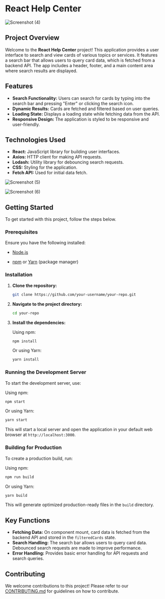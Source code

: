 # React Help Center

![Screenshot (4)](https://github.com/user-attachments/assets/827b26d2-7e88-47a3-b8a1-ff91dea7fa91)

## Project Overview

Welcome to the **React Help Center** project! This application provides a user interface to search and view cards of various topics or services. It features a search bar that allows users to query card data, which is fetched from a backend API. The app includes a header, footer, and a main content area where search results are displayed.

## Features

- **Search Functionality:** Users can search for cards by typing into the search bar and pressing "Enter" or clicking the search icon.
- **Dynamic Results:** Cards are fetched and filtered based on user queries.
- **Loading State:** Displays a loading state while fetching data from the API.
- **Responsive Design:** The application is styled to be responsive and user-friendly.

## Technologies Used

- **React:** JavaScript library for building user interfaces.
- **Axios:** HTTP client for making API requests.
- **Lodash:** Utility library for debouncing search requests.
- **CSS:** Styling for the application.
- **Fetch API:** Used for initial data fetch.

![Screenshot (5)](https://github.com/user-attachments/assets/4331dc82-d783-407c-a8a7-be1615aac1be)


![Screenshot (6)](https://github.com/user-attachments/assets/3d726d96-d6d1-4244-b33a-a92e1eff0ead)

## Getting Started

To get started with this project, follow the steps below.

### Prerequisites

Ensure you have the following installed:

- [Node.js](https://nodejs.org/)

- [npm](https://www.npmjs.com/) or [Yarn](https://yarnpkg.com/) (package manager)

### Installation

1. **Clone the repository:**

   ```bash
   git clone https://github.com/your-username/your-repo.git
   ```

2. **Navigate to the project directory:**

   ```bash
   cd your-repo
   ```

3. **Install the dependencies:**

   Using npm:

   ```bash
   npm install
   ```

   Or using Yarn:

   ```bash
   yarn install
   ```

### Running the Development Server

To start the development server, use:

Using npm:

```bash
npm start
```

Or using Yarn:

```bash
yarn start
```

This will start a local server and open the application in your default web browser at `http://localhost:3000`.

### Building for Production

To create a production build, run:

Using npm:

```bash
npm run build
```

Or using Yarn:

```bash
yarn build
```

This will generate optimized production-ready files in the `build` directory.

## Key Functions

- **Fetching Data:** On component mount, card data is fetched from the backend API and stored in the `filteredCards` state.
- **Search Handling:** The search bar allows users to query card data. Debounced search requests are made to improve performance.
- **Error Handling:** Provides basic error handling for API requests and search queries.

## Contributing

We welcome contributions to this project! Please refer to our [CONTRIBUTING.md](CONTRIBUTING.md) for guidelines on how to contribute.
